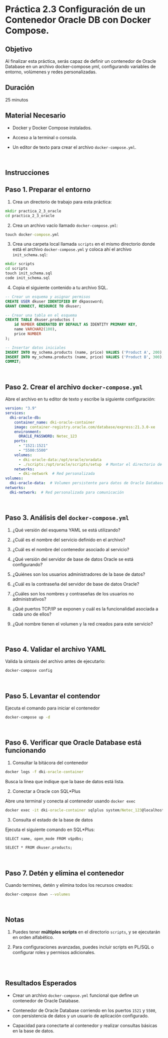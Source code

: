 
# Práctica 2.3 Configuración de un Contenedor Oracle DB con Docker Compose.

## Objetivo

Al finalizar esta práctica, serás capaz de definir un contenedor de Oracle Database en un archivo docker-compose.yml, configurando variables de entorno, volúmenes y redes personalizadas.

## Duración

25 minutos


## Material Necesario

- Docker y Docker Compose instalados.

- Acceso a la terminal o consola.

- Un editor de texto para crear el archivo `docker-compose.yml`.


<br/>

## Instrucciones

## Paso 1. Preparar el entorno

1. Crea un directorio de trabajo para esta práctica:

```cmd
mkdir practica_2_3_oracle
cd practica_2_3_oracle
```

2. Crea un archivo vacío llamado `docker-compose.yml`:

```cmd
touch docker-compose.yml
```

3. Crea una carpeta local llamada `scripts` en el mismo directorio donde está el archivo ```docker-compose.yml``` y coloca ahí el archivo ```init_schema.sql```:

```cmd
mkdir scripts
cd scripts
touch init_schema.sql
code init_schema.sql
```

4. Copia el siguiente contenido a tu archivo SQL.

```sql
-- Crear un esquema y asignar permisos
CREATE USER dkuser IDENTIFIED BY dkpassword;
GRANT CONNECT, RESOURCE TO dkuser;

-- Crear una tabla en el esquema
CREATE TABLE dkuser.productos (
    id NUMBER GENERATED BY DEFAULT AS IDENTITY PRIMARY KEY,
    name VARCHAR2(100),
    price NUMBER
);

-- Insertar datos iniciales
INSERT INTO my_schema.products (name, price) VALUES ('Product A', 200);
INSERT INTO my_schema.products (name, price) VALUES ('Product B', 300);
COMMIT;

```
<br/>

## Paso 2. Crear el archivo `docker-compose.yml`

Abre el archivo en tu editor de texto y escribe la siguiente configuración:

```yaml
version: "3.9"
services:
  dki-oracle-db:
    container_name: dki-oracle-container   
    image: container-registry.oracle.com/database/express:21.3.0-xe   
    environment:
      ORACLE_PASSWORD: Netec_123   
    ports:
      - "1521:1521"  
      - "5500:5500"   
    volumes:
      - dki-oracle-data:/opt/oracle/oradata   
      - ./scripts:/opt/oracle/scripts/setup  # Montar el directorio de scripts
    networks:
      - dki-network  # Red personalizada
volumes:
  dki-oracle-data:  # Volumen persistente para datos de Oracle Database
networks:
  dki-network:  # Red personalizada para comunicación

```
<br/>

## Paso 3. Análisis del `docker-compose.yml`

1. ¿Qué versión del esquema YAML se está utilizando?

2. ¿Cuál es el nombre del servicio definido en el archivo?

3. ¿Cuál es el nombre del contenedor asociado al servicio?

4. ¿Qué versión del servidor de base de datos Oracle se está configurando?

5. ¿Quiénes son los usuarios administradores de la base de datos?

6. ¿Cuál es la contraseña del servidor de base de datos Oracle?

7. ¿Cuáles son los nombres y contraseñas de los usuarios no administrativos?

8. ¿Qué puertos TCP/IP se exponen y cuál es la funcionalidad asociada a cada uno de ellos?

9. ¿Qué nombre tienen el volumen y la red creados para este servicio?

<br/>

## Paso 4. Validar el archivo YAML

Valida la sintaxis del archivo antes de ejecutarlo:

```cmd
docker-compose config
```
<br/>

## Paso 5. Levantar el contendor

Ejecuta el comando para iniciar el contenedor

```cmd
docker-compose up -d
```

<br/>

## Paso 6. Verificar que Oracle Database está funcionando

1. Consultar la bitácora del contenedor

```cmd
docker logs -f dki-oracle-container
```

Busca la línea que indique que la base de datos está lista.

2. Conectar a Oracle con SQL*Plus

Abre una terminal y conecta al contenedor usando `docker exec`

```cmd
docker exec -it dki-oracle-container sqlplus system/Netec_123@localhost:1521/XEPDB1
```

3. Consulta el estado de la base de datos

Ejecuta el siguiente comando en SQL*Plus:

```cmd
SELECT name, open_mode FROM v$pdbs;

SELECT * FROM dkuser.products;

```
<br/>

## Paso 7. Detén y elimina el contenedor

Cuando termines, detén y elimina todos los recursos creados:

```cmd
docker-compose down --volumes

```

<br/>

## Notas 
1. Puedes tener **múltiples scripts** en el directorio `scripts`, y se ejecutarán en orden alfabético.

2. Para configuraciones avanzadas, puedes incluir scripts en PL/SQL o configurar roles y permisos adicionales.

<br/>
<br/>

## Resultados Esperados

- Crear un archivo `docker-compose.yml` funcional que define un contenedor de Oracle Database.

- Contenedor de Oracle Database corriendo en los puertos `1521` y `5500`, con persistencia de datos y un usuario de aplicación configurado.

- Capacidad para conectarte al contenedor y realizar consultas básicas en la base de datos.